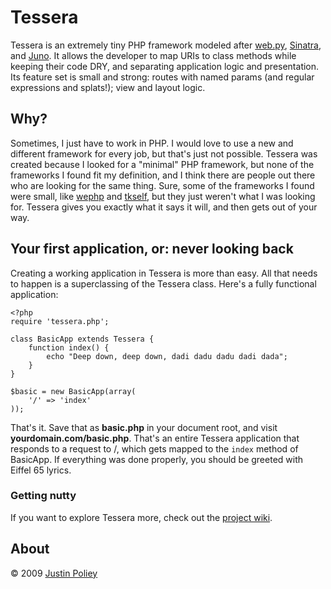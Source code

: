 # Tessera

Tessera is an extremely tiny PHP framework modeled after [web.py](http://webpy.org), [Sinatra](http://sinatrarb.com), and [Juno](http://brianreily.com/project/juno/).
It allows the developer to map URIs to class methods while keeping their code DRY, and separating application logic and presentation.
Its feature set is small and strong: routes with named params (and regular expressions and splats!); view and layout logic.

## Why?

Sometimes, I just have to work in PHP. I would love to use a new and different framework for every job, but that's just not possible.
Tessera was created because I looked for a "minimal" PHP framework, but none of the frameworks I found fit my definition, and I think there are people out there who are looking for the same thing.
Sure, some of the frameworks I found were small, like [wephp](http://code.google.com/p/wephp/) and [tkself](http://tkself.org/), but they just weren't what I was looking for.
Tessera gives you exactly what it says it will, and then gets out of your way.

## Your first application, or: never looking back

Creating a working application in Tessera is more than easy.
All that needs to happen is a superclassing of the Tessera class.
Here's a fully functional application:

    <?php
    require 'tessera.php';
    
    class BasicApp extends Tessera {
        function index() {
            echo "Deep down, deep down, dadi dadu dadu dadi dada";
        }
    }
    
    $basic = new BasicApp(array(
        '/' => 'index'
    ));

That's it. Save that as **basic.php** in your document root, and visit **yourdomain.com/basic.php**.
That's an entire Tessera application that responds to a request to /, which gets mapped to the `index` method of BasicApp.
If everything was done properly, you should be greeted with Eiffel 65 lyrics.

### Getting nutty

If you want to explore Tessera more, check out the [project wiki](http://wiki.github.com/jdp/tessera).

## About

&copy; 2009 [Justin Poliey](http://justinpoliey.com)
